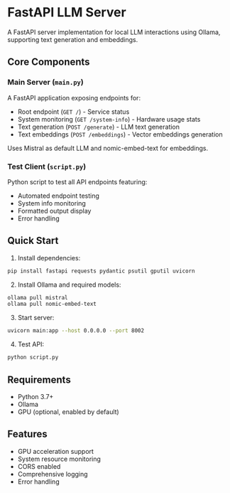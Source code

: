 # FastAPI LLM Server

A FastAPI server implementation for local LLM interactions using Ollama, supporting text generation and embeddings.

## Core Components

### Main Server (`main.py`)

A FastAPI application exposing endpoints for:

- Root endpoint (`GET /`) - Service status
- System monitoring (`GET /system-info`) - Hardware usage stats
- Text generation (`POST /generate`) - LLM text generation
- Text embeddings (`POST /embeddings`) - Vector embeddings generation

Uses Mistral as default LLM and nomic-embed-text for embeddings.

### Test Client (`script.py`)

Python script to test all API endpoints featuring:

- Automated endpoint testing
- System info monitoring
- Formatted output display
- Error handling

## Quick Start

1. Install dependencies:
```bash
pip install fastapi requests pydantic psutil gputil uvicorn
```

2. Install Ollama and required models:
```bash
ollama pull mistral
ollama pull nomic-embed-text
```

3. Start server:
```bash
uvicorn main:app --host 0.0.0.0 --port 8002
```

4. Test API:
```bash
python script.py
```

## Requirements

- Python 3.7+
- Ollama
- GPU (optional, enabled by default)

## Features

- GPU acceleration support
- System resource monitoring
- CORS enabled
- Comprehensive logging
- Error handling

